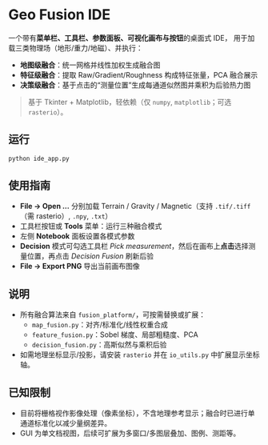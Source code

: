# Geo Fusion IDE

一个带有**菜单栏、工具栏、参数面板、可视化画布与按钮**的桌面式 IDE，
用于加载三类物理场（地形/重力/地磁）、并执行：

- **地图级融合**：统一网格并线性加权生成融合图
- **特征级融合**：提取 Raw/Gradient/Roughness 构成特征张量，PCA 融合展示
- **决策级融合**：基于点击的“测量位置”生成每通道似然图并乘积为后验热力图

> 基于 Tkinter + Matplotlib，轻依赖（仅 `numpy`, `matplotlib`；可选 `rasterio`）。

## 运行

```bash
python ide_app.py
```

## 使用指南
- **File → Open ...** 分别加载 Terrain / Gravity / Magnetic（支持 `.tif/.tiff`（需 rasterio）, `.npy`, `.txt`）
- 工具栏按钮或 **Tools** 菜单：运行三种融合模式
- 左侧 **Notebook** 面板设置各模式参数
- **Decision** 模式可勾选工具栏 *Pick measurement*，然后在画布上**点击**选择测量位置，再点击 *Decision Fusion* 刷新后验
- **File → Export PNG** 导出当前画布图像

## 说明
- 所有融合算法来自 `fusion_platform/`，可按需替换或扩展：
  - `map_fusion.py`：对齐/标准化/线性权重合成
  - `feature_fusion.py`：Sobel 梯度、局部粗糙度、PCA
  - `decision_fusion.py`：高斯似然与乘积后验
- 如需地理坐标显示/投影，请安装 `rasterio` 并在 `io_utils.py` 中扩展显示坐标轴。

## 已知限制
- 目前将栅格视作影像处理（像素坐标），不含地理参考显示；融合时已进行单通道标准化以减少量纲差异。
- GUI 为单文档视图，后续可扩展为多窗口/多图层叠加、图例、测距等。

